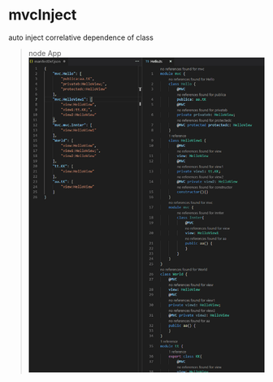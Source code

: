 # mvcInject
auto inject  correlative dependence of class

>node App
![demo](https://raw.githubusercontent.com/crl/mvcInject/master/thumb.png)
